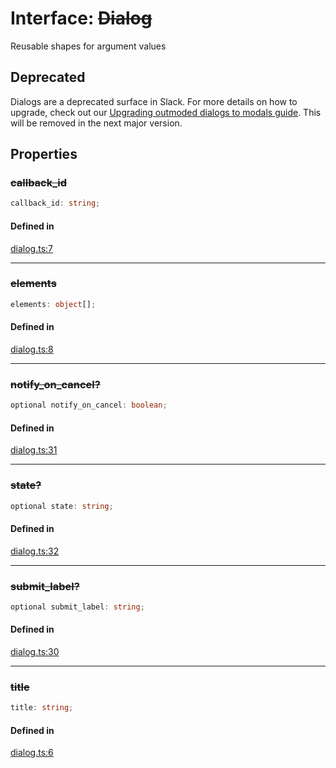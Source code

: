 # Interface: ~~Dialog~~

Reusable shapes for argument values

## Deprecated

Dialogs are a deprecated surface in Slack. For more details on how to upgrade, check out our [Upgrading outmoded dialogs to modals guide](https://api.slack.com/block-kit/dialogs-to-modals). This will be removed in the next major version.

## Properties

### ~~callback\_id~~

```ts
callback_id: string;
```

#### Defined in

[dialog.ts:7](https://github.com/slackapi/node-slack-sdk/blob/7b348598b763c2b7545d1042b5f0429775cfa62c/packages/types/src/dialog.ts#L7)

***

### ~~elements~~

```ts
elements: object[];
```

#### Defined in

[dialog.ts:8](https://github.com/slackapi/node-slack-sdk/blob/7b348598b763c2b7545d1042b5f0429775cfa62c/packages/types/src/dialog.ts#L8)

***

### ~~notify\_on\_cancel?~~

```ts
optional notify_on_cancel: boolean;
```

#### Defined in

[dialog.ts:31](https://github.com/slackapi/node-slack-sdk/blob/7b348598b763c2b7545d1042b5f0429775cfa62c/packages/types/src/dialog.ts#L31)

***

### ~~state?~~

```ts
optional state: string;
```

#### Defined in

[dialog.ts:32](https://github.com/slackapi/node-slack-sdk/blob/7b348598b763c2b7545d1042b5f0429775cfa62c/packages/types/src/dialog.ts#L32)

***

### ~~submit\_label?~~

```ts
optional submit_label: string;
```

#### Defined in

[dialog.ts:30](https://github.com/slackapi/node-slack-sdk/blob/7b348598b763c2b7545d1042b5f0429775cfa62c/packages/types/src/dialog.ts#L30)

***

### ~~title~~

```ts
title: string;
```

#### Defined in

[dialog.ts:6](https://github.com/slackapi/node-slack-sdk/blob/7b348598b763c2b7545d1042b5f0429775cfa62c/packages/types/src/dialog.ts#L6)
